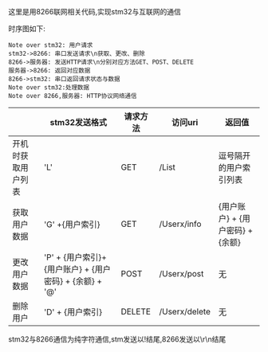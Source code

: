 这里是用8266联网相关代码,实现stm32与互联网的通信

时序图如下:

  ```sequence
  Note over stm32: 用户请求
  stm32->8266: 串口发送请求\n获取、更改、删除
  8266->服务器: 发送HTTP请求\n分别对应方法GET、POST、DELETE
  服务器->8266: 返回对应数据
  8266->stm32: 串口返回请求状态与数据
  Note over stm32:处理数据
  Note over 8266,服务器: HTTP协议网络通信
  ```

|                    | stm32发送格式                                            | 请求方法 | 访问uri       | 返回值                           |
| ------------------ | -------------------------------------------------------- | -------- | ------------- | -------------------------------- |
| 开机时获取用户列表 | 'L'                                                      | GET      | /List         | 逗号隔开的用户索引列表           |
| 获取用户数据       | 'G' +{用户索引}                                          | GET      | /Userx/info   | {用户账户} + {用户密码} + {余额} |
| 更改用户数据       | 'P' + {用户索引}+ {用户账户} + {用户密码} + {余额} + '@' | POST     | /Userx/post   | 无                               |
| 删除用户           | 'D' + {用户索引}                                         | DELETE   | /Userx/delete | 无                               |

stm32与8266通信为纯字符通信,stm发送以!结尾,8266发送以\\r\\n结尾
